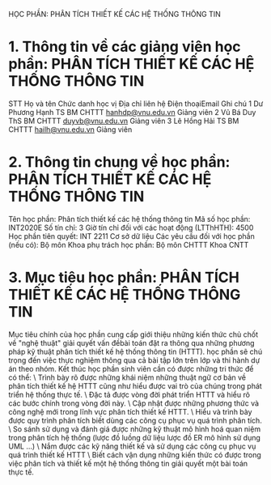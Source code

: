 HỌC PHẦN: PHÂN TÍCH THIẾT KẾ CÁC HỆ THỐNG THÔNG TIN
# 1. Thông tin về các giảng viên học phần: PHÂN TÍCH THIẾT KẾ CÁC HỆ THỐNG THÔNG TIN
STT Họ và tên Chức danh học vị Địa chỉ liên hệ Điện thoạiEmail Ghi chú 1 Dư Phương Hạnh TS BM CHTTT hanhdp@vnu.edu.vn Giảng viên 2 Vũ Bá Duy ThS BM CHTTT duyvb@vnu.edu.vn Giảng viên 3 Lê Hồng Hải TS BM CHTTT hailh@vnu.edu.vn Giảng viên
# 2. Thông tin chung về học phần: PHÂN TÍCH THIẾT KẾ CÁC HỆ THỐNG THÔNG TIN
Tên học phần: Phân tích thiết kế các hệ thống thông tin Mã số học phần: INT2020E Số tín chỉ: 3 Giờ tín chỉ đối với các hoạt động (LTThHTH): 4500 Học phần tiên quyết: INT 2211 Cơ sở dữ liệu Các yêu cầu đối với học phần (nếu có): Bộ môn Khoa phụ trách học phần: Bộ môn CHTTT Khoa CNTT
# 3. Mục tiêu học phần: PHÂN TÍCH THIẾT KẾ CÁC HỆ THỐNG THÔNG TIN
Mục tiêu chính của học phần cung cấp giới thiệu những kiến thức chủ chốt về "nghệ thuật" giải quyết vấn đềbài toán đặt ra thông qua những phương pháp kỹ thuật phân tích thiết kế hệ thống thông tin (HTTT). học phần sẽ chú trọng đến việc thực nghiệm thông qua cả bài tập lớn trên lớp và thi hành dự án theo nhóm. Kết thúc học phần sinh viên cần có được những tri thức để có thể: \ Trình bày rõ được những khái niệm những thuật ngữ cơ bản về phân tích thiết kế hệ HTTT cũng như hiểu được vai trò của chúng trong phát triển hệ thống thực tế. \ Đặc tả được vòng đời phát triển HTTT và hiểu rõ các bước chính trong vòng đời này. \ Cập nhật được những phương thức và công nghệ mới trong lĩnh vực phân tích thiết kế HTTT. \ Hiểu và trình bày được quy trình phân tích biết dùng các công cụ phục vụ quá trình phân tích. \ So sánh sử dụng và đánh giá được những kỹ thuật mô hình hoá quan niệm trong phân tích hệ thống (lược đồ luồng dữ liệu lược đồ ER mô hình sử dụng UML ...) \ Nắm được các kỹ năng thiết kế và sử dụng các công cụ phục vụ quá trình thiết kế HTTT \ Biết cách vận dụng những kiến thức có được trong việc phân tích và thiết kế một hệ thống thông tin giải quyết một bài toán thực tế.
